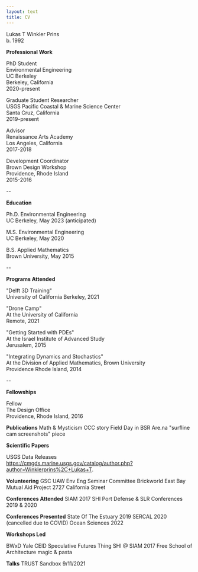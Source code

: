 ```yaml
---
layout: text
title: CV
---
```


Lukas T Winkler Prins <br />
b. 1992

**Professional Work**

PhD Student <br />
Environmental Engineering<br />
UC Berkeley <br />
Berkeley, California <br />
2020-present<br />

Graduate Student Researcher<br />
USGS Pacific Coastal & Marine Science Center<br />
Santa Cruz, California<br />
2019-present<br />

Advisor<br />
Renaissance Arts Academy<br />
Los Angeles, California<br />
2017-2018<br />

Development Coordinator<br />
Brown Design Workshop<br />
Providence, Rhode Island<br />
2015-2016<br />

--

**Education**

Ph.D. Environmental Engineering<br />
UC Berkeley, May 2023 (anticipated)<br />

M.S. Environmental Engineering<br />
UC Berkeley, May 2020<br />

B.S. Applied Mathematics<br />
Brown University, May 2015<br />

--

**Programs Attended**

"Delft 3D Training"<br />
University of California
Berkeley, 2021

"Drone Camp"<br />
At the University of California<br />
Remote, 2021<br />

"Getting Started with PDEs"<br />
At the Israel Institute of Advanced Study<br />
Jerusalem, 2015<br />

"Integrating Dynamics and Stochastics"<br />
At the Division of Applied Mathematics, Brown University<br />
Providence Rhode Island, 2014<br />

--

**Fellowships**

Fellow<br />
The Design Office<br />
Providence, Rhode Island, 2016<br />

**Publications**
Math & Mysticism
CCC story
Field Day in BSR
Are.na "surfline cam screenshots" piece

**Scientific Papers**

USGS Data Releases<br />
https://cmgds.marine.usgs.gov/catalog/author.php?author=Winklerprins%2C+Lukas+T.



**Volunteering**
GSC
UAW
Env Eng Seminar Committee
Brickworld
East Bay Mutual Aid Project
2727 California Street

**Conferences Attended**
SIAM 2017 SHI
Port Defense & SLR Conferences 2019 & 2020

**Conferences Presented**
State Of The Estuary 2019
SERCAL 2020 (cancelled due to COVID)
Ocean Sciences 2022

**Workshops Led**

BWxD
Yale CEID
Speculative Futures Thing
SHI @ SIAM 2017
Free School of Architecture
magic & pasta

**Talks**
TRUST Sandbox 9/11/2021